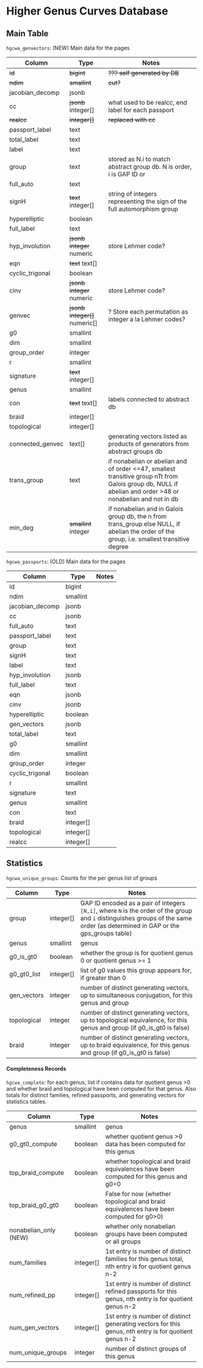 # Higher Genus Curves Database



## Main Table

`hgcwa_genvectors`: (NEW) Main data for the pages

Column            | Type     | Notes
------------------|----------|------
~~id~~                | ~~bigint~~   | ~~??? self generated by DB~~
~~ndim~~              |~~smallint~~  |  ~~cut?~~
jacobian_decomp   | jsonb    |
cc                | ~~jsonb~~ integer[]    |  what used to be realcc, end label for each passport
~~realcc~~|~~integer[]~~|~~replaced with cc~~
passport_label|text|
total_label|text|
label|text|
group|text|  stored as N.i to match abstract group db.  N is order, i is GAP ID or 
full_auto|text|
signH|~~text~~ integer[]|string of integers representing the sign of the full automorphism group
hyperelliptic|boolean|
full_label|text|
hyp_involution|~~jsonb~~ ~~integer~~ numeric| store Lehmer code?
eqn|~~text~~ text[]|
cyclic_trigonal|boolean|
cinv|~~jsonb~~ ~~integer~~ numeric | store Lehmer code?
genvec|~~jsonb~~ ~~integer[]~~ numeric[] |  ?  Store each permutation as integer a la Lehmer codes?
g0|smallint|
dim|smallint|
group_order|integer|
r|smallint|
signature|~~text~~ integer[]|  
genus|smallint|
con|~~text~~ text[]|  labels connected to abstract db
braid|integer[]|
topological|integer[]|
connected_genvec|text[]|generating vectors listed as products of generators from abstract groups db
trans_group | text | if nonabelian or abelian and of order <=47, smallest transitive group nTt from Galois group db, NULL if abelian and order >48 or nonabelian and not in db
min_deg | ~~smallint~~ integer | if nonabelian and in Galois group db, the n from trans_group else NULL,  if abelian the order of the group, i.e. smallest transitive degree



`hgcwa_passports`: (OLD) Main data for the pages

Column            | Type     | Notes
------------------|----------|------
id                | bigint   |
ndim              |smallint  |
jacobian_decomp   | jsonb    |
cc                | jsonb    |
full_auto|text|
passport_label|text|
group|text|
signH|text|
label|text|
hyp_involution|jsonb|
full_label|text|
eqn|jsonb|
cinv|jsonb|
hyperelliptic|boolean|
gen_vectors|jsonb|
total_label|text|
g0|smallint|
dim|smallint|
group_order|integer|
cyclic_trigonal|boolean|
r|smallint|
signature|text|
genus|smallint|
con|text|
braid|integer[]|
topological|integer[]|
realcc|integer[]



## Statistics

`hgcwa_unique_groups`:  Counts for the per genus list of groups

Column            | Type     | Notes
------------------|----------|------
group             | integer[]| GAP ID encoded as a pair of integers `[N,i]`, where `N` is the order of the group and `i` distinguishes groups of the same order (as determined in GAP or the gps_groups table)
genus             | smallint | genus
g0_is_gt0         | boolean  | whether the group is for quotient genus 0 or quotient genus >= 1
g0_gt0_list       | integer[]| list of g0 values this group appears for, if greater than 0
gen_vectors       | integer  | number of distinct generating vectors, up to simultaneous conjugation, for this genus and group
topological       | integer  | number of distinct generating vectors, up to topological equivalence, for this genus and group (if g0_is_gt0 is false)
braid             | integer  | number of distinct generating vectors, up to braid equivalence, for this genus and group (if g0_is_gt0 is false)

 



#### Completeness Records

`hgcwa_complete`:  for each genus, list if contains data for quotient genus >0  and whether braid and topological have been computed for that genus. Also totals for distinct families, refined passports, and generating vectors for statistics tables. 

Column            | Type     | Notes
------------------|----------|------
genus             | smallint | genus
g0_gt0_compute    | boolean  | whether quotient genus >0 data has been computed for this genus
top_braid_compute | boolean  | whether topological and braid equivalences have been computed for this genus and g0=0
top_braid_g0_gt0  | boolean  | False for now (whether topological and braid equivalences have been computed for g0>0)
nonabelian_only (NEW)  | boolean  | whether only nonabelian groups have been computed or all groups
num_families      | integer[]| 1st entry is number of distinct families for this genus total, nth entry is for quotient genus n-2
num_refined_pp    | integer[]| 1st entry is number of distinct refined passports for this genus, nth entry is for quotient genus n-2
num_gen_vectors   | integer[]| 1st entry is number of distinct generating vectors for this genus, nth entry is for quotient genus n-2
num_unique_groups | integer  | number of distinct groups of this genus 


